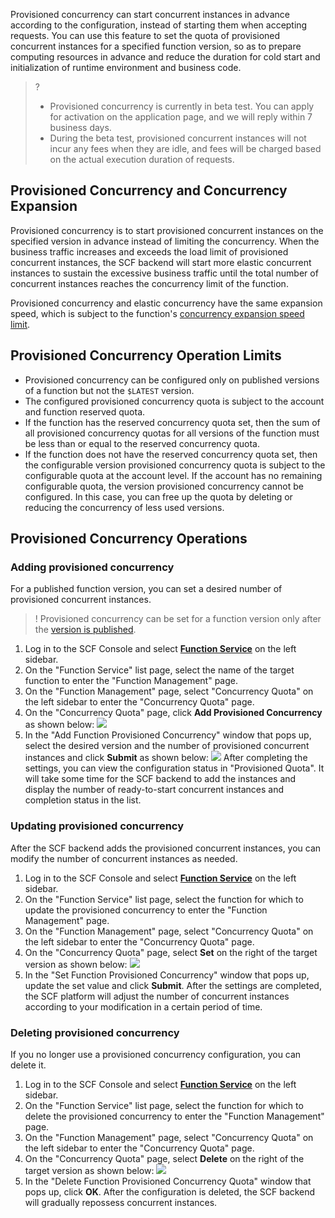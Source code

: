 Provisioned concurrency can start concurrent instances in advance according to the configuration, instead of starting them when accepting requests. You can use this feature to set the quota of provisioned concurrent instances for a specified function version, so as to prepare computing resources in advance and reduce the duration for cold start and initialization of runtime environment and business code.
>?
>- Provisioned concurrency is currently in beta test. You can apply for activation on the application page, and we will reply within 7 business days.
>- During the beta test, provisioned concurrent instances will not incur any fees when they are idle, and fees will be charged based on the actual execution duration of requests.


## Provisioned Concurrency and Concurrency Expansion

Provisioned concurrency is to start provisioned concurrent instances on the specified version in advance instead of limiting the concurrency. When the business traffic increases and exceeds the load limit of provisioned concurrent instances, the SCF backend will start more elastic concurrent instances to sustain the excessive business traffic until the total number of concurrent instances reaches the concurrency limit of the function.

Provisioned concurrency and elastic concurrency have the same expansion speed, which is subject to the function's [concurrency expansion speed limit](https://intl.cloud.tencent.com/document/product/583/37040).


## Provisioned Concurrency Operation Limits
- Provisioned concurrency can be configured only on published versions of a function but not the `$LATEST` version.
- The configured provisioned concurrency quota is subject to the account and function reserved quota.
- If the function has the reserved concurrency quota set, then the sum of all provisioned concurrency quotas for all versions of the function must be less than or equal to the reserved concurrency quota.
- If the function does not have the reserved concurrency quota set, then the configurable version provisioned concurrency quota is subject to the configurable quota at the account level. If the account has no remaining configurable quota, the version provisioned concurrency cannot be configured. In this case, you can free up the quota by deleting or reducing the concurrency of less used versions.



## Provisioned Concurrency Operations

### Adding provisioned concurrency
For a published function version, you can set a desired number of provisioned concurrent instances.
>! Provisioned concurrency can be set for a function version only after the [version is published](https://intl.cloud.tencent.com/document/product/583/15371).
>
1. Log in to the SCF Console and select **[Function Service](https://console.cloud.tencent.com/scf/list)** on the left sidebar.
2. On the "Function Service" list page, select the name of the target function to enter the "Function Management" page.
3. On the "Function Management" page, select "Concurrency Quota" on the left sidebar to enter the "Concurrency Quota" page.
4. On the "Concurrency Quota" page, click **Add Provisioned Concurrency** as shown below:
![](https://main.qcloudimg.com/raw/896d0ae8b0276a9316cf8f22f0c714bc.png)
5. In the "Add Function Provisioned Concurrency" window that pops up, select the desired version and the number of provisioned concurrent instances and click **Submit** as shown below:
![](https://main.qcloudimg.com/raw/d3749d4f21e7a17b7a23ddcf53171de6.png)
After completing the settings, you can view the configuration status in "Provisioned Quota". It will take some time for the SCF backend to add the instances and display the number of ready-to-start concurrent instances and completion status in the list.

### Updating provisioned concurrency
After the SCF backend adds the provisioned concurrent instances, you can modify the number of concurrent instances as needed.
1. Log in to the SCF Console and select **[Function Service](https://console.cloud.tencent.com/scf/list)** on the left sidebar.
2. On the "Function Service" list page, select the function for which to update the provisioned concurrency to enter the "Function Management" page.
3. On the "Function Management" page, select "Concurrency Quota" on the left sidebar to enter the "Concurrency Quota" page.
4. On the "Concurrency Quota" page, select **Set** on the right of the target version as shown below:
![](https://main.qcloudimg.com/raw/d3749d4f21e7a17b7a23ddcf53171de6.png)
5. In the "Set Function Provisioned Concurrency" window that pops up, update the set value and click **Submit**.
After the settings are completed, the SCF platform will adjust the number of concurrent instances according to your modification in a certain period of time.



### Deleting provisioned concurrency
If you no longer use a provisioned concurrency configuration, you can delete it.
1. Log in to the SCF Console and select **[Function Service](https://console.cloud.tencent.com/scf/list)** on the left sidebar.
2. On the "Function Service" list page, select the function for which to delete the provisioned concurrency to enter the "Function Management" page.
3. On the "Function Management" page, select "Concurrency Quota" on the left sidebar to enter the "Concurrency Quota" page.
4. On the "Concurrency Quota" page, select **Delete** on the right of the target version as shown below:
![](https://main.qcloudimg.com/raw/6c79a835ef99bd709c3349051cabef3d.png)
5. In the "Delete Function Provisioned Concurrency Quota" window that pops up, click **OK**.
    After the configuration is deleted, the SCF backend will gradually repossess concurrent instances.



